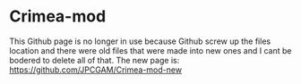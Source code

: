 # Crimea-mod
This Github page is no longer in use because Github screw up the files location and there were old files that were made into new ones and I cant be bodered to delete all of that. The new page is: https://github.com/JPCGAM/Crimea-mod-new
